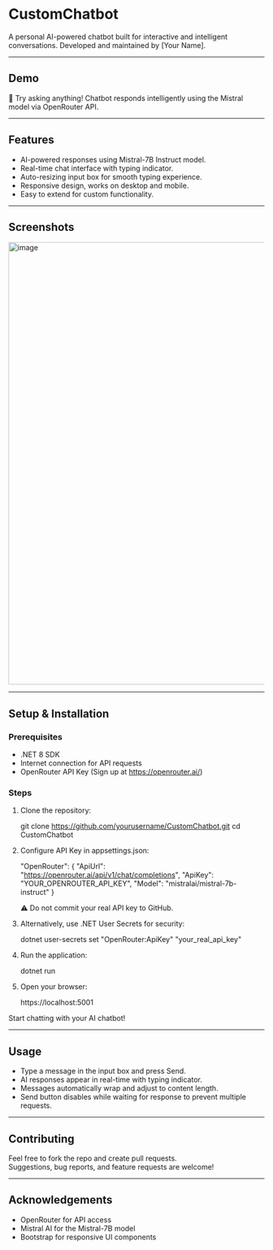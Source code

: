 # CustomChatbot

A personal AI-powered chatbot built for interactive and intelligent conversations. Developed and maintained by [Your Name].

---

## Demo

💬 Try asking anything! Chatbot responds intelligently using the Mistral model via OpenRouter API.

---

## Features

- AI-powered responses using Mistral-7B Instruct model.
- Real-time chat interface with typing indicator.
- Auto-resizing input box for smooth typing experience.
- Responsive design, works on desktop and mobile.
- Easy to extend for custom functionality.

---

## Screenshots

<img width="1920" height="871" alt="image" src="https://github.com/user-attachments/assets/c57627bd-59d3-4ca6-9645-99ce71f17be8" />

---

## Setup & Installation

### Prerequisites

- .NET 8 SDK
- Internet connection for API requests
- OpenRouter API Key (Sign up at https://openrouter.ai/)

### Steps

1. Clone the repository:

   git clone https://github.com/yourusername/CustomChatbot.git
   cd CustomChatbot

2. Configure API Key in appsettings.json:

   "OpenRouter": {
     "ApiUrl": "https://openrouter.ai/api/v1/chat/completions",
     "ApiKey": "YOUR_OPENROUTER_API_KEY",
     "Model": "mistralai/mistral-7b-instruct"
   }

   ⚠️ Do not commit your real API key to GitHub.

3. Alternatively, use .NET User Secrets for security:

   dotnet user-secrets set "OpenRouter:ApiKey" "your_real_api_key"

4. Run the application:

   dotnet run

5. Open your browser:

   https://localhost:5001

Start chatting with your AI chatbot!

---

## Usage

- Type a message in the input box and press Send.
- AI responses appear in real-time with typing indicator.
- Messages automatically wrap and adjust to content length.
- Send button disables while waiting for response to prevent multiple requests.

---

## Contributing

Feel free to fork the repo and create pull requests.  
Suggestions, bug reports, and feature requests are welcome!

---

## Acknowledgements

- OpenRouter for API access
- Mistral AI for the Mistral-7B model
- Bootstrap for responsive UI components
